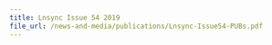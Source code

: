 ```yaml
---
title: Lnsync Issue 54 2019
file_url: /news-and-media/publications/Lnsync-Issue54-PUBs.pdf
---
```


